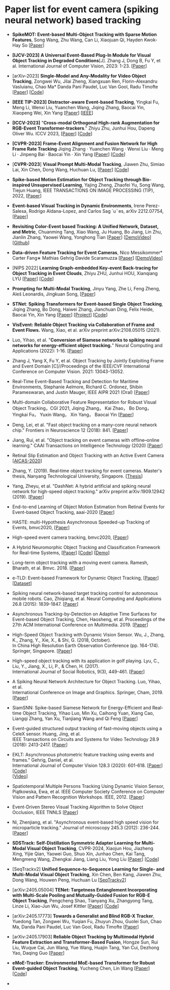 
# Paper list for event camera (spiking neural network) based tracking 


* **SpikeMOT: Event-based Multi-Object Tracking with Sparse Motion Features**, Song Wang, Zhu Wang, Can Li, Xiaojuan Qi, Hayden Kwok-Hay So
  [[Paper](https://arxiv.org/pdf/2309.16987.pdf)]

* **[IJCV-2023]** **A Universal Event-Based Plug-In Module for Visual Object Tracking in Degraded Conditions**[J]. Zhang J, Dong B, Fu Y, et al. International Journal of Computer Vision, 2023: 1-23. [[Paper](https://link.springer.com/article/10.1007/s11263-023-01959-8)] 

* [arXiv-2023] **Single-Model and Any-Modality for Video Object Tracking**, Zongwei Wu, Jilai Zheng, Xiangxuan Ren, Florin-Alexandru Vasluianu, Chao Ma* Danda Pani Paudel, Luc Van Gool, Radu Timofte
[[Paper](https://arxiv.org/pdf/2311.15851.pdf)]
[[Code](https://github.com/Zongwei97/UnTrack)]

* **[IEEE TIP-2023]** **Distractor-aware Event-based Tracking**, Yingkai Fu, Meng Li, Wenxi Liu, Yuanchen Wang, Jiqing Zhang, Baocai Yin, Xiaopeng Wei, Xin Yang [[Paper](https://arxiv.org/pdf/2310.14194.pdf)] [[IEEE](https://ieeexplore.ieee.org/stamp/stamp.jsp?tp=&arnumber=10299598)]

* **[ICCV-2023]** "**Cross-modal Orthogonal High-rank Augmentation for RGB-Event Transformer-trackers**." Zhiyu Zhu, Junhui Hou, Dapeng Oliver Wu. ICCV 2023, 
[[Paper](https://arxiv.org/abs/2307.04129)]  [[Code](https://github.com/ZHU-Zhiyu/High-Rank_RGB-Event_Tracker)]

* **[CVPR-2023]** **Frame-Event Alignment and Fusion Network for High Frame Rate Tracking** Jiqing Zhang · Yuanchen Wang · Wenxi Liu · Meng Li · Jinpeng Bai · Baocai Yin · Xin Yang 
[[Paper](https://openaccess.thecvf.com/content/CVPR2023/papers/Zhang_Frame-Event_Alignment_and_Fusion_Network_for_High_Frame_Rate_Tracking_CVPR_2023_paper.pdf)] 
[[Code](https://github.com/Jee-King/AFNet)] 

* [**CVPR-2023**] **Visual Prompt Multi-Modal Tracking**, Jiawen Zhu, Simiao Lai, Xin Chen, Dong Wang, Huchuan Lu, 
[[Paper](https://arxiv.org/pdf/2303.10826.pdf)] 
[[Code](https://github.com/jiawen-zhu/ViPT)]

* **Spike-based Motion Estimation for Object Tracking through Bio-inspired Unsupervised Learning**, Yajing Zheng, Zhaofei Yu, Song Wang, Tiejun Huang, IEEE TRANSACTIONS ON IMAGE PROCESSING (TIP), 2022, 
[[Paper](https://ersp.ahu.edu.cn/s/org/ieee/ieeexplore/G.https/stamp/stamp.jsp?tp=&arnumber=9985998)]

* **Event-based Visual Tracking in Dynamic Environments**, Irene Perez-Salesa, Rodrigo Aldana-Lopez, and Carlos Sag ´u¨es, arXiv 2212.07754, 
[[Paper](https://arxiv.org/pdf/2212.07754.pdf)] 

* **Revisiting Color-Event based Tracking: A Unified Network, Dataset, and Metric**, Chuanming Tang, Xiao Wang, Ju Huang, Bo Jiang, Lin Zhu, Jianlin Zhang, Yaowei Wang, Yonghong Tian 
[[Paper](https://arxiv.org/abs/2211.11010)]
[[DemoVideo](https://youtu.be/_ROv09rvi2k)] 
[[Github](https://github.com/Event-AHU/COESOT)]

* **Data-driven Feature Tracking for Event Cameras**, Nico Messikommer* Carter Fang∗ Mathias Gehrig Davide Scaramuzza 
[[Paper](https://arxiv.org/pdf/2211.12826.pdf)] 
[[DemoVideo](https://youtu.be/aZBapP5Gdv8)]

* [NIPS 2022] **Learning Graph-embedded Key-event Back-tracing for Object Tracking in Event Clouds**, Zhiyu ZHU, Junhui HOU, Xianqiang LYU 
[[Paper](https://openreview.net/pdf?id=hTxYJAKY85)] 
[[Code](https://github.com/ZHU-Zhiyu/Event-tracking)]

* **Prompting for Multi-Modal Tracking**, Jinyu Yang, Zhe Li, Feng Zheng, Aleš Leonardis, Jingkuan Song, 
[[Paper](https://arxiv.org/abs/2207.14571)]


* **STNet**: **Spiking Transformers for Event-based Single Object Tracking**, Jiqing Zhang, Bo Dong, Haiwei Zhang, Jianchuan Ding, Felix Heide, Baocai Yin, Xin Yang
[[Paper](https://openaccess.thecvf.com/content/CVPR2022/papers/Zhang_Spiking_Transformers_for_Event-Based_Single_Object_Tracking_CVPR_2022_paper.pdf)]
[[Project](https://zhangjiqing.com/publication/stnet/)]
[[Code](https://github.com/Jee-King/CVPR2022_STNet)]


* **VisEvent: Reliable Object Tracking via Collaboration of Frame and Event Flows.** Wang, Xiao, et al. arXiv preprint arXiv:2108.05015 (2021). 


* Luo, Yihao, et al. "**Conversion of Siamese networks to spiking neural networks for energy-efficient object tracking.**" 
Neural Computing and Applications (2022): 1-16. [[Paper](https://link.springer.com/content/pdf/10.1007/s00521-022-06984-1.pdf)]


* Zhang J, Yang X, Fu Y, et al. Object Tracking by Jointly Exploiting Frame and Event Domain
[C]//Proceedings of the IEEE/CVF International Conference on Computer Vision. 2021: 13043-13052.


* Real-Time Event-Based Tracking and Detection for Maritime Environments, 
Stephanie Aelmore, Richard C. Ordonez, Shibin Parameswaran, and Justin Mauger,  IEEE AIPR 2021 (Oral) 
[[Paper](https://arxiv.org/pdf/2202.04231.pdf)]


* Multi-domain Collaborative Feature Representation for Robust Visual Object Tracking，CGI 2021, 
Jiqing Zhang， Kai Zhao， Bo Dong， Yingkai Fu， Yuxin Wang， Xin Yang， Baocai Yin 
[[Paper](https://arxiv.org/pdf/2108.04521.pdf)]

* Deng, Lei, et al. "Fast object tracking on a many-core neural network chip." Frontiers in Neuroscience 12 (2018): 841. 
[[Paper](https://www.frontiersin.org/articles/10.3389/fnins.2018.00841/full)]

* Jiang, Rui, et al. "Object tracking on event cameras with offline–online learning." CAAI Transactions on Intelligence Technology (2020) 
[[Paper](https://www.researchgate.net/profile/Rui_Jiang31/publication/341045469_Object_Tracking_on_Event_Cameras_with_Offline-Online_Learning/links/5ebfeadea6fdcc90d67a4af3/Object-Tracking-on-Event-Cameras-with-Offline-Online-Learning.pdf)]

* Retinal Slip Estimation and Object Tracking with an Active Event Camera 
[[AICAS-2020](https://sci-hub.st/https://ieeexplore.ieee.org/abstract/document/9073922/)]

* Zhang, Y. (2019). Real‑time object tracking for event cameras. Master's thesis, Nanyang Technological University, Singapore. 
[[Thesis](https://dr.ntu.edu.sg/bitstream/10356/137297/2/Thesis_ZhangYexin.pdf)]

* Yang, Zheyu, et al. "DashNet: A hybrid artificial and spiking neural network for high-speed object tracking." arXiv preprint arXiv:1909.12942 (2019). 
[[Paper](https://arxiv.org/pdf/1909.12942.pdf)]

* End-to-end Learning of Object Motion Estimation from Retinal Events for Event-based Object Tracking, aaai-2020 
[[Paper](https://arxiv.org/pdf/2002.05911.pdf)]

* HASTE: multi-Hypothesis Asynchronous Speeded-up Tracking of Events, bmvc2020, 
[[Paper](https://www.bmvc2020-conference.com/assets/papers/0744.pdf)]

* High-speed event camera tracking, bmvc2020, 
[[Paper](https://www.bmvc2020-conference.com/assets/papers/0366.pdf)] 

* A Hybrid Neuromorphic Object Tracking and Classification Framework for Real-time Systems, 
[[Paper](https://arxiv.org/pdf/2007.11404.pdf)] [[Code](https://github.com/nusneuromorphic/cEOT)] [[Demo](https://drive.google.com/file/d/1gRb1eC2RDM0ZMFhPZQ2mFYq_AulbJXzj/preview)] 
 
* Long-term object tracking with a moving event camera. Ramesh, Bharath, et al.  Bmvc. 2018. 
[[Paper](http://bmvc2018.org/contents/papers/0814.pdf)] 

* e-TLD: Event-based Framework for Dynamic Object Tracking, [[Paper](https://arxiv.org/pdf/2009.00855.pdf)] 
[[Dataset](https://github.com/nusneuromorphic/Object_Annotations)] 

* Spiking neural network-based target tracking control for autonomous mobile robots. Cao, Zhiqiang, et al. Neural Computing and Applications 26.8 (2015): 1839-1847. 
[[Paper](https://sci-hub.st/https://link.springer.com/article/10.1007/s00521-015-1848-5)]

* Asynchronous Tracking-by-Detection on Adaptive Time Surfaces for Event-based Object Tracking, Chen, Haosheng, et al. 
Proceedings of the 27th ACM International Conference on Multimedia. 2019. 
[[Paper](https://arxiv.org/pdf/2002.05583.pdf)]

* High-Speed Object Tracking with Dynamic Vision Sensor. Wu, J., Zhang, K., Zhang, Y., Xie, X., & Shi, G. (2018, October).  
In China High Resolution Earth Observation Conference (pp. 164-174). Springer, Singapore. 
[[Paper](https://sci-hub.st/https://link.springer.com/chapter/10.1007/978-981-13-6553-9_18)]

* High-speed object tracking with its application in golf playing. Lyu, C., Liu, Y., Jiang, X., Li, P., & Chen, H. (2017).  
International Journal of Social Robotics, 9(3), 449-461. 
[[Paper](https://sci-hub.tw/10.1007/s12369-017-0404-0)] 

* A Spiking Neural Network Architecture for Object Tracking. Luo, Yihao, et al.  
International Conference on Image and Graphics. Springer, Cham, 2019. 
[[Paper](https://sci-hub.st/10.1007/978-3-030-34120-6)] 

* SiamSNN: Spike-based Siamese Network for Energy-Efficient and Real-time Object Tracking, 
Yihao Luo, Min Xu, Caihong Yuan, Xiang Cao, Liangqi Zhang, Yan Xu, Tianjiang Wang and Qi Feng 
[[Paper](https://arxiv.org/pdf/2003.07584.pdf)]

* Event-guided structured output tracking of fast-moving objects using a CeleX sensor. Huang, Jing, et al.  
IEEE Transactions on Circuits and Systems for Video Technology 28.9 (2018): 2413-2417. 
[[Paper](https://sci-hub.st/https://ieeexplore.ieee.org/abstract/document/8368143/)] 

* EKLT: Asynchronous photometric feature tracking using events and frames." Gehrig, Daniel, et al.  
International Journal of Computer Vision 128.3 (2020): 601-618. 
[[Paper](https://sci-hub.st/https://link.springer.com/article/10.1007/s11263-019-01209-w)] 
[[Code](https://github.com/uzh-rpg/rpg_eklt)]  
[[Video](https://www.youtube.com/watch?v=ZyD1YPW1h4U&feature=youtu.be)]

* Spatiotemporal Multiple Persons Tracking Using Dynamic Vision Sensor, Piątkowska, Ewa, et al. 
IEEE Computer Society Conference on Computer Vision and Pattern Recognition Workshops. IEEE, 2012. 
[[Paper](https://publik.tuwien.ac.at/files/PubDat_209369.pdf)] 

* Event-Driven Stereo Visual Tracking Algorithm to Solve Object Occlusion, IEEE TNNLS 
[[Paper](https://sci-hub.st/https://ieeexplore.ieee.org/abstract/document/8088365/)]

* Ni, Zhenjiang, et al. "Asynchronous event‐based high speed vision for microparticle tracking." 
Journal of microscopy 245.3 (2012): 236-244. 
[[Paper](https://d1wqtxts1xzle7.cloudfront.net/43547699/Asynchronous_event-based_high_speed_visi20160309-14281-1284m08.pdf?1457537197=&response-content-disposition=inline%3B+filename%3DAsynchronous_event_based_high_speed_visi.pdf&Expires=1599041043&Signature=NGcfjbKclbyVdzNlDtndtKxuCimaNn9Ntoqpb~UFKbXFopPZh~59jjJGVp5a2iYSfztF1TvqHVGexsP0ubW8tq3wmeSvUFEM-l1uB6cXhDAvSxUGKKRKnDahaxnyH~Lapq3lky3QNlT0KJqZeDGIvTDyAwccjdzb65vRTbWSz6bUnY2-gHVLiFgJLbhxLMsrlnKTLIViI7eznBKzN11yk4CesYsvggFclw7LJHaaerH~O3yoBxDqF0a-VOhH9rxRJ0c-aIMW5rtZTxHTMCAQDwSPOpfMpxbO-4-k5~oE-JG0HfFE-cDXPJrstjU7TixQS9Mj8IkJO4vXEc7kT3i4Kw__&Key-Pair-Id=APKAJLOHF5GGSLRBV4ZA)]

* **SDSTrack: Self-Distillation Symmetric Adapter Learning for Multi-Modal Visual Object Tracking**, CVPR-2024, 
  Xiaojun Hou, Jiazheng Xing, Yijie Qian, Yaowei Guo, Shuo Xin, Junhao Chen, Kai Tang, Mengmeng Wang, Zhengkai Jiang, Liang Liu, Yong Liu
  [[Paper](https://arxiv.org/abs/2403.16002)]
  [[Code](https://github.com/hoqolo/SDSTrack)]

* [SeqTrackv2] **Unified Sequence-to-Sequence Learning for Single- and Multi-Modal Visual Object Tracking**,
  Xin Chen, Ben Kang, Jiawen Zhu, Dong Wang, Houwen Peng, Huchuan Lu
  [[SeqTrackv2](https://github.com/chenxin-dlut/SeqTrackv2)]

* [arXiv:2405.05004] **TENet: Targetness Entanglement Incorporating with Multi-Scale Pooling and Mutually-Guided Fusion for RGB-E Object Tracking**,
  Pengcheng Shao, Tianyang Xu, Zhangyong Tang, Linze Li, Xiao-Jun Wu, Josef Kittler
  [[Paper](https://arxiv.org/abs/2405.05004)]
  [[Code](https://github.com/SSSpc333/TENet)]

* [arXiv:2405.17773] **Towards a Generalist and Blind RGB-X Tracker**,
  Yuedong Tan, Zongwei Wu, Yuqian Fu, Zhuyun Zhou, Guolei Sun, Chao Ma, Danda Pani Paudel, Luc Van Gool, Radu Timofte
  [[Paper](https://arxiv.org/abs/2405.17773)]

* [arXiv:2405.17903] **Reliable Object Tracking by Multimodal Hybrid Feature Extraction and Transformer-Based Fusion**,
  Hongze Sun, Rui Liu, Wuque Cai, Jun Wang, Yue Wang, Huajin Tang, Yan Cui, Dezhong Yao, Daqing Guo
  [[Paper](https://arxiv.org/abs/2405.17903)] 

* **eMoE-Tracker: Environmental MoE-based Transformer for Robust Event-guided Object Tracking**, Yucheng Chen, Lin Wang
  [[Paper](https://arxiv.org/abs/2406.20024)] 
  [[Code](https://vlislab22.github.io/eMoE-Tracker/)]

* 















































